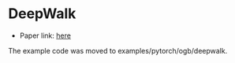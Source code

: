 # DeepWalk

- Paper link: [here](https://arxiv.org/pdf/1403.6652.pdf)

The example code was moved to examples/pytorch/ogb/deepwalk.
